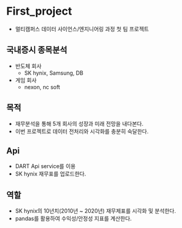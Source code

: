 # First_project
- 멀티캠퍼스 데이터 사이언스/엔지니어링 과정 첫 팀 프로젝트

## 국내증시 종목분석
- 반도체 회사
  - SK hynix, Samsung, DB
- 게임 회사
  - nexon, nc soft

## 목적
- 재무분석을 통해 5개 회사의 성장과 미래 전망을 내다본다.
- 이번 프로젝트로 데이터 전처리와 시각화를 충분히 숙달한다.

## Api
- DART Api service를 이용
- SK hynix 재무표를 업로드한다.

## 역할
- SK hynix의 10년치(2010년 ~ 2020년) 재무제표를 시각화 및 분석한다.
- pandas를 활용하여 수익성/안정성 지표를 계산한다.
